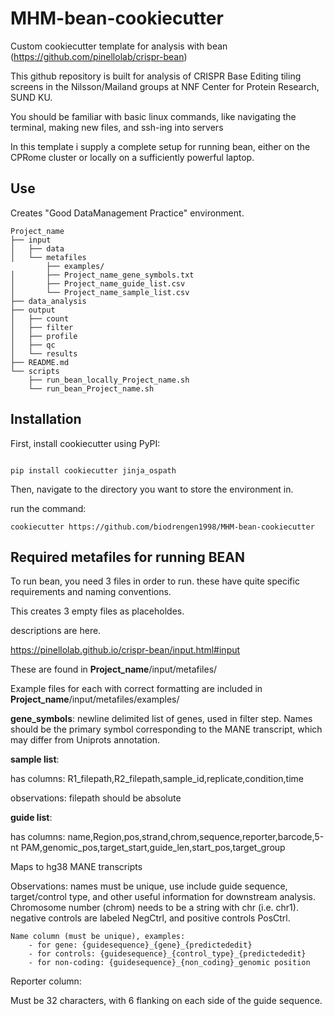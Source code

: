 # MHM-bean-cookiecutter
Custom cookiecutter template for analysis with bean (https://github.com/pinellolab/crispr-bean)

This github repository is built for analysis of CRISPR Base Editing tiling screens in the Nilsson/Mailand groups at NNF Center for Protein Research, SUND KU. 

You should be familiar with basic linux commands, like navigating the terminal, making new files, and ssh-ing into servers

In this template i supply a complete setup for running bean, either on the CPRome cluster or locally on a sufficiently powerful laptop.

## Use

Creates "Good DataManagement Practice" environment.

```plaintext
Project_name
├── input
│   ├── data
│   └── metafiles
        ├── examples/
│       ├── Project_name_gene_symbols.txt
│       ├── Project_name_guide_list.csv
│       └── Project_name_sample_list.csv
├── data_analysis
├── output
│   ├── count
│   ├── filter
│   ├── profile
│   ├── qc
│   └── results
├── README.md
└── scripts
    ├── run_bean_locally_Project_name.sh
    └── run_bean_Project_name.sh

```




## Installation

First, install cookiecutter using PyPI:

```

pip install cookiecutter jinja_ospath

```

Then, navigate to the directory you want to store the environment in.

run the command:

```
cookiecutter https://github.com/biodrengen1998/MHM-bean-cookiecutter
```

## Required metafiles for running BEAN

To run bean, you need 3 files in order to run. these have quite specific requirements and naming conventions.

This creates 3 empty files as placeholdes. 

descriptions are here.

https://pinellolab.github.io/crispr-bean/input.html#input

These are found in **Project_name**/input/metafiles/

Example files for each with correct formatting are included in  **Project_name**/input/metafiles/examples/

**gene_symbols**:
newline delimited list of genes, used in filter step. Names should be the primary symbol corresponding to the MANE transcript, which may differ from Uniprots annotation. 



**sample list**:

has columns: R1_filepath,R2_filepath,sample_id,replicate,condition,time

observations: filepath should be absolute





**guide list**:

has columns: name,Region,pos,strand,chrom,sequence,reporter,barcode,5-nt PAM,genomic_pos,target_start,guide_len,start_pos,target_group 

Maps to hg38 MANE transcripts

Observations: names must be unique, use include guide sequence, target/control type, and other useful information for downstream analysis. Chromosome number (chrom) needs to be a string with chr (i.e. chr1). negative controls are labeled NegCtrl, and positive controls PosCtrl. 

```
Name column (must be unique), examples:
    - for gene: {guidesequence}_{gene}_{predictededit}
    - for controls: {guidesequence}_{control_type}_{predictededit}
    - for non-coding: {guidesequence}_{non_coding}_genomic position
```

Reporter column:

Must be 32 characters, with 6 flanking on each side of the guide sequence.



